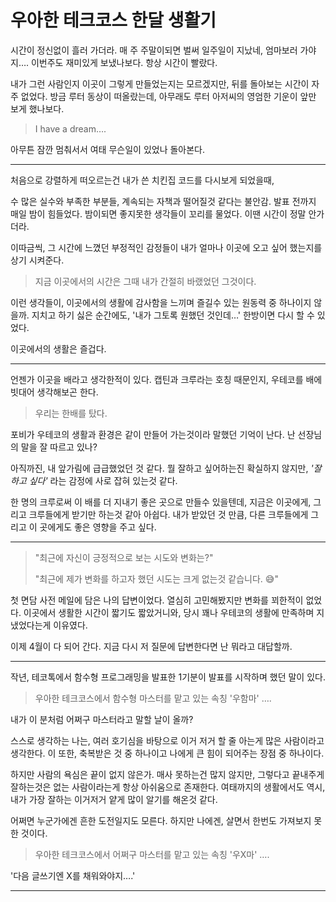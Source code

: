 # 우아한 테크코스 한달 생활기

시간이 정신없이 흘러 가더라.
매 주 주말이되면 벌써 일주일이 지났네, 엄마보러 가야지….
이번주도 재미있게 보냈나보다. 항상 시간이 빨랐다.

내가 그런 사람인지 이곳이 그렇게 만들었는지는 모르겠지만, 뒤를 돌아보는 시간이 자주 없었다.
방금 루터 동상이 떠올랐는데, 아무래도 루터 아저씨의 영엄한 기운이 앞만 보게 했나보다.

> I have a dream….

아무튼 잠깐 멈춰서서 여태 무슨일이 있었나 돌아본다.

---

처음으로 강렬하게 떠오르는건 내가 쓴 치킨집 코드를 다시보게 되었을때,

수 많은 실수와 부족한 부분들, 계속되는 자책과 떨어질것 같다는 불안감.
발표 전까지 매일 밤이 힘들었다. 밤이되면 좋지못한 생각들이 꼬리를 물었다.
이땐 시간이 정말 안가더라.

이따금씩, 그 시간에 느꼈던 부정적인 감정들이 내가 얼마나 이곳에 오고 싶어 했는지를 상기 시켜준다.

> 지금 이곳에서의 시간은 그때 내가 간절히 바랬었던 그것이다.

이런 생각들이, 이곳에서의 생활에 감사함을 느끼며 즐길수 있는 원동력 중 하나이지 않을까.
지치고 하기 싫은 순간에도, '내가 그토록 원했던 것인데…' 한방이면 다시 할 수 있었다. 

이곳에서의 생활은 즐겁다.

---

언젠가 이곳을 배라고 생각한적이 있다.
캡틴과 크루라는 호칭 때문인지, 우테코를 배에 빗대어 생각해보곤 한다.

> 우리는 한배를 탔다. 

포비가 우테코의 생활과 환경은 같이 만들어 가는것이라 말했던 기억이 난다.
난 선장님의 말을 잘 따르고 있나?

아직까진, 내 앞가림에 급급했었던 것 같다.
뭘 잘하고 싶어하는진 확실하지 않지만, *'잘하고 싶다'* 라는 감정에 사로 잡혀 있는것 같다.

한 명의 크루로써 이 배를 더 지내기 좋은 곳으로 만들수 있을텐데,
지금은 이곳에게, 그리고 크루들에게 받기만 하는것 같아 아쉽다.
내가 받았던 것 만큼, 다른 크루들에게 그리고 이 곳에게도 좋은 영향을 주고 싶다.

---

> "최근에 자신이 긍정적으로 보는 시도와 변화는?"
>
> "최근에 제가 변화를 하고자 했던 시도는 크게 없는것 같습니다. 😅"

첫 면담 사전 메일에 담은 나의 답변이었다. 
열심히 고민해봤지만 변화를 꾀한적이 없었다. 
이곳에서 생활한 시간이 짧기도 짧았거니와, 당시 꽤나 우테코의 생활에 만족하며 지냈었다는게 이유였다.

이제 4월이 다 되어 간다. 지금 다시 저 질문에 답변한다면 난 뭐라고 대답할까.

---

작년, 테코톡에서 함수형 프로그래밍을 발표한 1기분이 발표를 시작하며 했던 말이 있다.

> 우아한 테크코스에서 함수형 마스터를 맡고 있는 속칭 '우함마' ….

내가 이 분처럼 어쩌구 마스터라고 말할 날이 올까?

스스로 생각하는 나는, 여러 호기심을 바탕으로 이거 저거 할 줄 아는게 많은 사람이라고 생각한다.
이 또한, 축복받은 것 중 하나이고 나에게 큰 힘이 되어주는 장점 중 하나이다.

하지만 사람의 욕심은 끝이 없지 않은가.
매사 못하는건 많지 않지만, 그렇다고 끝내주게 잘하는것은 없는 사람이라는게 항상 아쉬움으로 존재한다.
여태까지의 생활에서도 역시, 내가 가장 잘하는 이거저거 얕게 많이 알기를 해온것 같다.

어쩌면 누군가에겐 흔한 도전일지도 모른다.
하지만 나에겐, 살면서 한번도 가져보지 못한 것이다.

> 우아한 테크코스에서 어쩌구 마스터를 맡고 있는 속칭 '우X마' ….

'다음 글쓰기엔 X를 채워와야지….'

---
